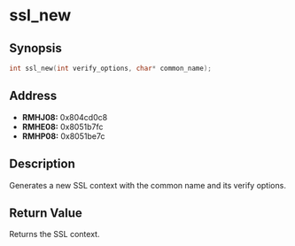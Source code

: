 # ssl_new



Synopsis
--------
```C++
int ssl_new(int verify_options, char* common_name);
```



Address
-------
 * __RMHJ08:__ 0x804cd0c8
 * __RMHE08:__ 0x8051b7fc
 * __RMHP08:__ 0x8051be7c



Description
-----------
Generates a new SSL context with the common name and its verify options.



Return Value
------------
Returns the SSL context.
